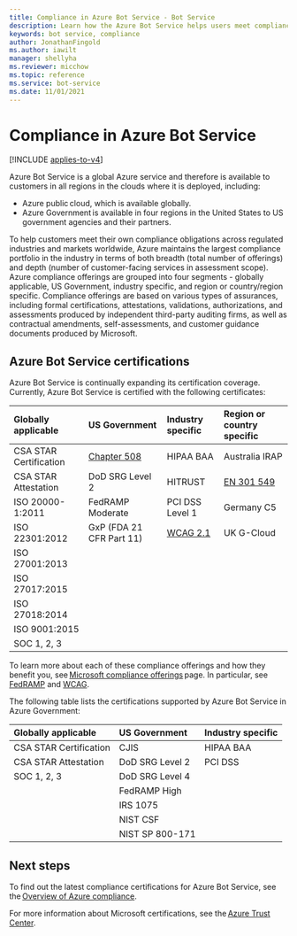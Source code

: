 ```yaml
---
title: Compliance in Azure Bot Service - Bot Service
description: Learn how the Azure Bot Service helps users meet compliance obligations. See which certificates the service holds in various industries and geographic areas.
keywords: bot service, compliance
author: JonathanFingold
ms.author: iawilt
manager: shellyha
ms.reviewer: micchow
ms.topic: reference
ms.service: bot-service
ms.date: 11/01/2021
---
```


# Compliance in Azure Bot Service

[!INCLUDE [applies-to-v4](includes/applies-to-v4-current.md)]

Azure Bot Service is a global Azure service and therefore is available to customers in all regions in the clouds where it is deployed, including:  

- Azure public cloud, which is available globally.
- Azure Government is available in four regions in the United States to US government agencies and their partners.

To help customers meet their own compliance obligations across regulated industries and markets worldwide, Azure maintains the largest compliance portfolio in the industry in terms of both breadth (total number of offerings) and depth (number of customer-facing services in assessment scope). Azure compliance offerings are grouped into four segments - globally applicable, US Government, industry specific, and region or country/region specific. Compliance offerings are based on various types of assurances, including formal certifications, attestations, validations, authorizations, and assessments produced by independent third-party auditing firms, as well as contractual amendments, self-assessments, and customer guidance documents produced by Microsoft.

## Azure Bot Service certifications

Azure Bot Service is continually expanding its certification coverage. Currently, Azure Bot Service is certified with the following certificates:

| Globally applicable  | US Government  | Industry specific | Region or country specific |
| :--- | :--- | :---| :---|
| CSA STAR Certification  | [Chapter 508](/compliance/regulatory/offering-Section-508-VPATS)  | HIPAA BAA | Australia IRAP |
| CSA STAR Attestation | DoD SRG Level 2 | HITRUST | [EN 301 549](/compliance/regulatory/offering-en-301-549-eu) |
| ISO 20000-1:2011 | FedRAMP Moderate | PCI DSS Level 1 |Germany C5 |
| ISO 22301:2012 |GxP (FDA 21 CFR Part 11) | [WCAG 2.1](https://cloudblogs.microsoft.com/industry-blog/government/2018/09/11/accessibility-conformance-reports/) |UK G-Cloud |
| ISO 27001:2013 | | | |
| ISO 27017:2015 | | | |
| ISO 27018:2014 | | | |
| ISO 9001:2015  | | | |
| SOC 1, 2, 3 | | | |

To learn more about each of these compliance offerings and how they benefit you, see [Microsoft compliance offerings](/compliance/regulatory/offering-home) page.
In particular, see [FedRAMP](/compliance/regulatory/offering-fedramp) and [WCAG](https://cloudblogs.microsoft.com/industry-blog/government/2018/09/11/accessibility-conformance-reports/).

The following table lists the certifications supported by Azure Bot Service in Azure Government:

| Globally applicable | US Government | Industry specific |
| :--- | :--- | :--- |
| CSA STAR Certification | CJIS | HIPAA BAA |
| CSA STAR Attestation | DoD SRG Level 2 | PCI DSS |
| SOC 1, 2, 3 | DoD SRG Level 4 | |
| | FedRAMP High  | |
| | IRS 1075 | |
| | NIST CSF | |
| | NIST SP 800-171 | |

## Next steps

To find out the latest compliance certifications for Azure Bot Service, see the [Overview of Azure compliance](https://gallery.technet.microsoft.com/Overview-of-Azure-c1be3942).

For more information about Microsoft certifications, see the [Azure Trust Center](https://azure.microsoft.com/overview/trusted-cloud/).
